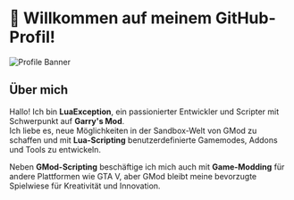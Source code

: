 # 👋 Willkommen auf meinem GitHub-Profil!

![Profile Banner](https://via.placeholder.com/1200x300?text=Willkommen+bei+LuaException)

## Über mich  
Hallo! Ich bin **LuaException**, ein passionierter Entwickler und Scripter mit Schwerpunkt auf **Garry's Mod**.  
Ich liebe es, neue Möglichkeiten in der Sandbox-Welt von GMod zu schaffen und mit **Lua-Scripting** benutzerdefinierte Gamemodes, Addons und Tools zu entwickeln.  

Neben **GMod-Scripting** beschäftige ich mich auch mit **Game-Modding** für andere Plattformen wie GTA V, aber GMod bleibt meine bevorzugte Spielwiese für Kreativität und Innovation.
